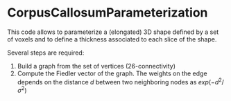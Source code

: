 # CorpusCallosumParameterization

This code allows to parameterize a (elongated) 3D shape defined by a set of voxels and to define a thickness associated to each slice of the shape.

Several steps are required:
1. Build a graph from the set of vertices (26-connectivity)
2. Compute the Fiedler vector of the graph. The weights on the edge depends on the distance $d$ between two neighboring nodes as $exp(-d^2/\sigma^2)$
